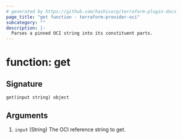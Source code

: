 ```yaml
---
# generated by https://github.com/hashicorp/terraform-plugin-docs
page_title: "get function - terraform-provider-oci"
subcategory: ""
description: |-
  Parses a pinned OCI string into its constituent parts.
---
```


# function: get





## Signature

<!-- signature generated by tfplugindocs -->
```text
get(input string) object
```

## Arguments

<!-- arguments generated by tfplugindocs -->
1. `input` (String) The OCI reference string to get.


